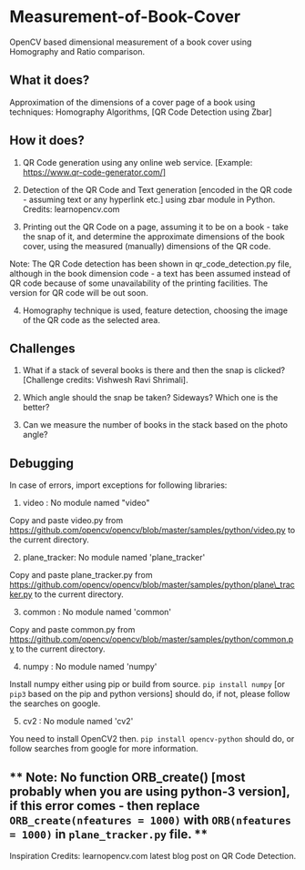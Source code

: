 # Measurement-of-Book-Cover
OpenCV based dimensional measurement of a book cover using Homography and Ratio comparison.

## What it does?
Approximation of the dimensions of a cover page of a book using techniques: Homography Algorithms, [QR Code Detection using Zbar]

## How it does?
1) QR Code generation using any online web service. [Example: https://www.qr-code-generator.com/]

2) Detection of the QR Code and Text generation [encoded in the QR code - assuming text or any hyperlink etc.] using zbar module in Python.
Credits: learnopencv.com 

3) Printing out the QR Code on a page, assuming it to be on a book - take the snap of it, and determine the approximate dimensions
of the book cover, using the measured (manually) dimensions of the QR code.

Note: The QR Code detection has been shown in qr_code_detection.py file, although in the book dimension code - a text has been assumed
instead of QR code because of some unavailability of the printing facilities. The version for QR code will be out soon.

4) Homography technique is used, feature detection, choosing the image of the QR code as the selected area.

## Challenges

1) What if a stack of several books is there and then the snap is clicked? [Challenge credits: Vishwesh Ravi Shrimali].

2) Which angle should the snap be taken? Sideways? Which one is the better?

3) Can we measure the number of books in the stack based on the photo angle?

## Debugging 

In case of errors, import exceptions for following libraries:

1) video : No module named "video"

Copy and paste video.py from https://github.com/opencv/opencv/blob/master/samples/python/video.py to the current directory.

2) plane\_tracker: No module named 'plane\_tracker'

Copy and paste plane\_tracker.py from https://github.com/opencv/opencv/blob/master/samples/python/plane\_tracker.py to the current directory.

3) common : No module named 'common' 

Copy and paste common.py from https://github.com/opencv/opencv/blob/master/samples/python/common.py to the current directory.

4) numpy : No module named 'numpy'

Install numpy either using pip or build from source. `pip install numpy` [or `pip3` based on the pip and python versions] should do, if not, please follow the searches on google.

5) cv2 : No module named 'cv2'

You need to install OpenCV2 then. `pip install opencv-python` should do, or follow searches from google for more information.

** Note: No function ORB\_create() [most probably when you are using python-3 version], if this error comes - then replace `ORB_create(nfeatures = 1000)` with `ORB(nfeatures = 1000)` in `plane_tracker.py` file. **
--------------------------------------------------------------------------------
Inspiration Credits: learnopencv.com latest blog post on QR Code Detection.
